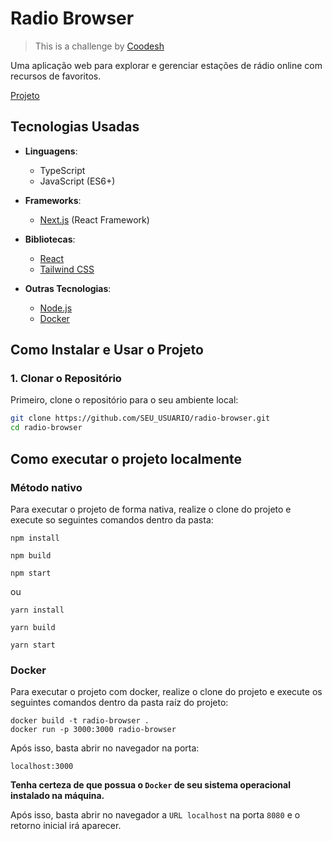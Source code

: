 # Radio Browser

>  This is a challenge by [Coodesh](https://coodesh.com/)

Uma aplicação web para explorar e gerenciar estações de rádio online com recursos de favoritos.

[Projeto](https://radio-browser-kr7c8fk5o-cesars-projects-a58c6c33.vercel.app/)

## Tecnologias Usadas

- **Linguagens**:
  - TypeScript
  - JavaScript (ES6+)
  
- **Frameworks**:
  - [Next.js](https://nextjs.org/) (React Framework)

- **Bibliotecas**:
  - [React](https://reactjs.org/)
  - [Tailwind CSS](https://tailwindcss.com/)

- **Outras Tecnologias**:
  - [Node.js](https://nodejs.org/)
  - [Docker](https://www.docker.com/)

## Como Instalar e Usar o Projeto

### 1. Clonar o Repositório

Primeiro, clone o repositório para o seu ambiente local:

```bash
git clone https://github.com/SEU_USUARIO/radio-browser.git
cd radio-browser
```

## Como executar o projeto localmente

### Método nativo

Para executar o projeto de forma nativa, realize o clone do projeto e execute so seguintes comandos dentro da pasta:
```
npm install 

npm build

npm start
```
ou

```
yarn install

yarn build

yarn start
```

### Docker

Para executar o projeto com docker, realize o clone do projeto e execute os seguintes comandos dentro da pasta raíz do projeto:
```
docker build -t radio-browser .
docker run -p 3000:3000 radio-browser
```

Após isso, basta abrir no navegador na porta:
````
localhost:3000
````

**Tenha certeza de que possua o `Docker` de seu sistema operacional instalado na máquina.**

Após isso, basta abrir no navegador a `URL localhost` na porta `8080` e o retorno inicial irá aparecer.
